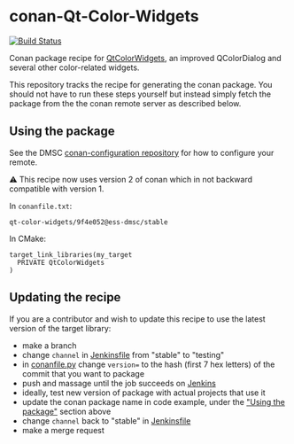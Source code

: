 # conan-Qt-Color-Widgets

[![Build Status](https://jenkins.esss.dk/dm/job/ess-dmsc/job/conan-Qt-Color-Widgets/job/master/badge/icon)](https://jenkins.esss.dk/dm/job/ess-dmsc/job/conan-Qt-Color-Widgets/job/master/)

Conan package recipe for [QtColorWidgets](https://github.com/ess-dmsc/Qt-Color-Widgets), an improved QColorDialog and several other color-related widgets.

This repository tracks the recipe for generating the conan package. You should not have to run these steps yourself but instead simply fetch the package from the the conan remote server as described below.

## Using the package

See the DMSC [conan-configuration repository](https://github.com/ess-dmsc/conan-configuration) for how to configure your remote.

:warning: This recipe now uses version 2 of conan which in not backward compatible with version 1.

In `conanfile.txt`:

```
qt-color-widgets/9f4e052@ess-dmsc/stable
```

In CMake:
```
target_link_libraries(my_target
  PRIVATE QtColorWidgets
)
```

## Updating the recipe

If you are a contributor and wish to update this recipe to use the latest version of the target library:

* make a branch
* change `channel` in [Jenkinsfile](Jenkinsfile) from "stable" to "testing"
* in [conanfile.py](conanfile.py) change `version=` to the hash (first 7 hex letters) of the commit that you want to package
* push and massage until the job succeeds on [Jenkins](https://jenkins.esss.dk/dm/job/ess-dmsc/job/conan-Qt-Color-Widgets/)
* ideally, test new version of package with actual projects that use it
* update the conan package name in code example, under the ["Using the package"](#using-the-package) section above
* change `channel` back to "stable" in [Jenkinsfile](Jenkinsfile)
* make a merge request
